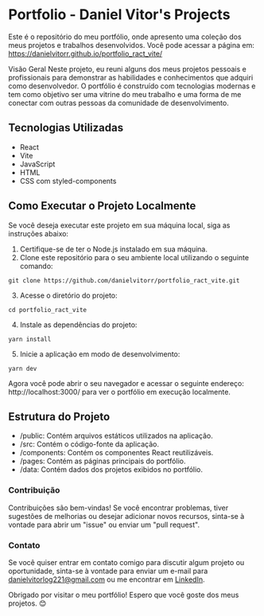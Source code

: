# **Portfolio - Daniel Vitor's Projects**

Este é o repositório do meu portfólio, onde apresento uma coleção dos meus projetos e trabalhos desenvolvidos. Você pode acessar a página em: https://danielvitorr.github.io/portfolio_ract_vite/

Visão Geral
Neste projeto, eu reuni alguns dos meus projetos pessoais e profissionais para demonstrar as habilidades e conhecimentos que adquiri como desenvolvedor. O portfólio é construído com tecnologias modernas e tem como objetivo ser uma vitrine do meu trabalho e uma forma de me conectar com outras pessoas da comunidade de desenvolvimento.

## Tecnologias Utilizadas
* React
* Vite
* JavaScript
* HTML
* CSS com styled-components

## Como Executar o Projeto Localmente
Se você deseja executar este projeto em sua máquina local, siga as instruções abaixo:

1. Certifique-se de ter o Node.js instalado em sua máquina.
2. Clone este repositório para o seu ambiente local utilizando o seguinte comando:
~~~
git clone https://github.com/danielvitorr/portfolio_ract_vite.git
~~~
3. Acesse o diretório do projeto:
~~~
cd portfolio_ract_vite
~~~
4. Instale as dependências do projeto:
~~~
yarn install
~~~
5. Inicie a aplicação em modo de desenvolvimento:
~~~
yarn dev
~~~
Agora você pode abrir o seu navegador e acessar o seguinte endereço: http://localhost:3000/ para ver o portfólio em execução localmente.

## Estrutura do Projeto
* /public: Contém arquivos estáticos utilizados na aplicação.
* /src: Contém o código-fonte da aplicação.
* /components: Contém os componentes React reutilizáveis.
* /pages: Contém as páginas principais do portfólio.
* /data: Contém dados dos projetos exibidos no portfólio.

### Contribuição
Contribuições são bem-vindas! Se você encontrar problemas, tiver sugestões de melhorias ou desejar adicionar novos recursos, sinta-se à vontade para abrir um "issue" ou enviar um "pull request".

### Contato
Se você quiser entrar em contato comigo para discutir algum projeto ou oportunidade, sinta-se à vontade para enviar um e-mail para danielvitorlog221@gmail.com ou me encontrar em [LinkedIn](https://www.linkedin.com/in/daniel-vitor-a805a8223/).

Obrigado por visitar o meu portfólio! Espero que você goste dos meus projetos. 😊
